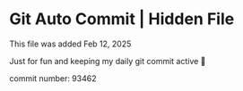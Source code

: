 # Git Auto Commit | Hidden File

This file was added Feb 12, 2025

Just for fun and keeping my daily git commit active 🤪

commit number: 93462
